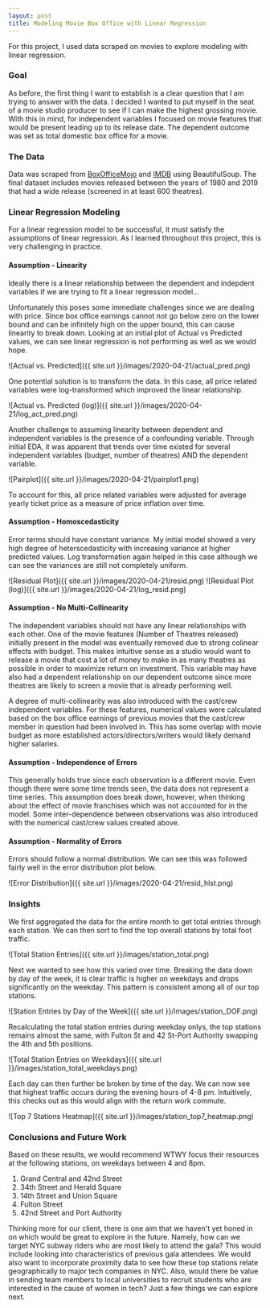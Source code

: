 ```yaml
---
layout: post
title: Modeling Movie Box Office with Linear Regression
---
```


For this project, I used data scraped on movies to explore modeling with linear regression.

### Goal
As before, the first thing I want to establish is a clear question that I am trying to answer with the data. I decided I wanted to put myself in the seat of a movie studio producer to see if I can make the highest grossing movie. With this in mind, for independent variables I focused on movie features that would be present leading up to its release date. The dependent outcome was set as total domestic box office for a movie. 


### The Data
Data was scraped from [BoxOfficeMojo](http://www.boxofficemojo.com) and [IMDB](http://www.imdb.com) using BeautifulSoup. The final dataset includes movies released between the years of 1980 and 2019 that had a wide release (screened in at least 600 theatres).


### Linear Regression Modeling
For a linear regression model to be successful, it must satisfy the assumptions of linear regression. As I learned throughout this project, this is very challenging in practice.


#### Assumption - Linearity
Ideally there is a linear relationship between the dependent and indepdent variables if we are trying to fit a linear regression model... 

Unfortunately this poses some immediate challenges since we are dealing with price. Since box office earnings cannot not go below zero on the lower bound and can be infinitely high on the upper bound, this can cause linearity to break down. Looking at an initial plot of Actual vs Predicted values, we can see linear regression is not performing as well as we would hope.

![Actual vs. Predicted]({{ site.url }}/images/2020-04-21/actual_pred.png)

One potential solution is to transform the data. In this case, all price related variables were log-transformed which improved the linear relationship.

![Actual vs. Predicted (log)]({{ site.url }}/images/2020-04-21/log_act_pred.png)

Another challenge to assuming linearity between dependent and independent variables is the presence of a confounding variable. Through initial EDA, it was apparent that trends over time existed for several independent variables (budget, number of theatres) AND the dependent variable.

![Pairplot]({{ site.url }}/images/2020-04-21/pairplot1.png)

To account for this, all price related variables were adjusted for average yearly ticket price as a measure of price inflation over time.


#### Assumption - Homoscedasticity
Error terms should have constant variance. My initial model showed a very high degree of heterscedasticity with increasing variance at higher predicted values. Log transformation again helped in this case although we can see the variances are still not completely uniform.

![Residual Plot]({{ site.url }}/images/2020-04-21/resid.png)
![Residual Plot (log)]({{ site.url }}/images/2020-04-21/log_resid.png)


#### Assumption - No Multi-Collinearity
The independent variables should not have any linear relationships with each other. One of the movie features (Number of Theatres released) initially present in the model was eventually removed due to strong colinear effects with budget. This makes intuitive sense as a studio would want to release a movie that cost a lot of money to make in as many theatres as possible in order to maximize return on investment. This variable may have also had a dependent relationship on our dependent outcome since more theatres are likely to screen a movie that is already performing well.

A degree of multi-collinearity was also introduced with the cast/crew independent variables. For these features, numerical values were calculated based on the box office earnings of previous movies that the cast/crew member in question had been involved in. This has some overlap with movie budget as more established actors/directors/writers would likely demand higher salaries.


#### Assumption - Independence of Errors
This generally holds true since each observation is a different movie. Even though there were some time trends seen, the data does not represent a time series. This assumption does break down, however, when thinking about the effect of movie franchises which was not accounted for in the model. Some inter-dependence between observations was also introduced with the numerical cast/crew values created above.


#### Assumption - Normality of Errors
Errors should follow a normal distribution. We can see this was followed fairly well in the error distribution plot below.

![Error Distribution]({{ site.url }}/images/2020-04-21/resid_hist.png)


### Insights
We first aggregated the data for the entire month to get total entries through each station. We can then sort to find the top overall stations by total foot traffic.


![Total Station Entries]({{ site.url }}/images/station_total.png)


Next we wanted to see how this varied over time. Breaking the data down by day of the week, it is clear traffic is higher on weekdays and drops significantly on the weekday. This pattern is consistent among all of our top stations.


![Station Entries by Day of the Week]({{ site.url }}/images/station_DOF.png)


Recalculating the total station entries during weekday onlys, the top stations remains almost the same, with Fulton St and 42 St-Port Authority swapping the 4th and 5th positions.


![Total Station Entries on Weekdays]({{ site.url }}/images/station_total_weekdays.png)


Each day can then further be broken by time of the day. We can now see that highest traffic occurs during the evening hours of 4-8 pm. Intuitively, this checks out as this would align with the return work commute.


![Top 7 Stations Heatmap]({{ site.url }}/images/station_top7_heatmap.png)



### Conclusions and Future Work
Based on these results, we would recommend WTWY focus their resources at the following stations, on weekdays between 4 and 8pm.
1. Grand Central and 42nd Street
2. 34th Street and Herald Square
3. 14th Street and Union Square
4. Fulton Street
5. 42nd Street and Port Authority

Thinking more for our client, there is one aim that we haven't yet honed in on which would be great to explore in the future. Namely, how can we target NYC subway riders who are most likely to attend the gala? This would include looking into characteristics of previous gala attendees. We would also want to incorporate proximity data to see how these top stations relate geographically to major tech companies in NYC. Also, would there be value in sending team members to local universities to recruit students who are interested in the cause of women in tech? Just a few things we can explore next.